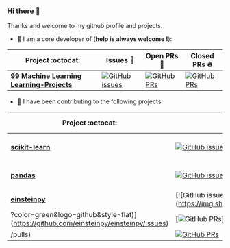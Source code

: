 ### Hi there 👋

Thanks and welcome to my github profile and projects. 

- 🔭 I am a core developer of (**help is always welcome !**):


|      Project :octocat:   |     Issues :bug:   | Open PRs :bell:  | Closed PRs :fire:  |
|-------------|-------------------|---|---|
| [**99 Machine Learning Learning-Projects**](https://github.com//gimseng/99-ML-Learning-Projects/) | [![GitHub issues](https://img.shields.io/github/issues/gimseng/99-ML-Learning-Projects?color=green&logo=github&style=flat)](https://github.com/gimseng/99-ML-Learning-Projects/issues)| [![GitHub PRs](https://img.shields.io/github/issues-pr/gimseng/99-ML-Learning-Projects?style=flat&logo=github)](https://github.com/gimseng/99-ML-Learning-Projects/pulls) | [![GitHub PRs](https://img.shields.io/github/issues-pr-closed/gimseng/99-ML-Learning-Projects?style=flat&color=critical&logo=github)](https://github.com/gimseng/99-ML-Learning-Projects/pulls?q=is%3Apr+is%3Aclosed)  |


- 👯 I have been contributing to the following projects:


|      Project :octocat:   |     Issues :bug:   | Open PRs :bell:  | Closed PRs :fire:  |
|-------------|-------------------|---|---|
| [**scikit-learn**](https://github.com/scikit-learn/scikit-learn) | [![GitHub issues](https://img.shields.io/github/issues/scikit-learn/scikit-learn?color=green&logo=github&style=flat)](https://github.com/scikit-learn/scikit-learn/issues)| [![GitHub PRs](https://img.shields.io/github/issues-pr/scikit-learn/scikit-learn?style=flat&logo=github)](https://github.com/scikit-learn/scikit-learn/pulls) | [![GitHub PRs](https://img.shields.io/github/issues-pr-closed/scikit-learn/scikit-learn?style=flat&color=critical&logo=github)](https://github.com/scikit-learn/scikit-learn/pulls?q=is%3Apr+is%3Aclosed)  |
| [**pandas**](https://github.com/pandas-dev/pandas) | [![GitHub issues](https://img.shields.io/github/issues/pandas-dev/pandas?color=green&logo=github&style=flat)](https://github.com/pandas-dev/pandas/issues)| [![GitHub PRs](https://img.shields.io/github/issues-pr/pandas-dev/pandas?style=flat&logo=github)](https://github.com/pandas-dev/pandas/pulls) | [![GitHub PRs](https://img.shields.io/github/issues-pr-closed/pandas-dev/pandas?style=flat&color=critical&logo=github)](https://github.com/pandas-dev/pandas/pulls?q=is%3Apr+is%3Aclosed)  |
| [**einsteinpy**](https://github.com/einsteinpy/einsteinpy) | [![GitHub issues](https://img.shields.io/github/issues/einsteinpy/einsteinpy
?color=green&logo=github&style=flat)](https://github.com/einsteinpy/einsteinpy/issues)| [![GitHub PRs](https://img.shields.io/github/issues-pr/einsteinpy/einsteinpy?style=flat&logo=github)](https://github.com/einsteinpy/einsteinpy
/pulls) | [![GitHub PRs](https://img.shields.io/github/issues-pr-closed/einsteinpy/einsteinpy?style=flat&color=critical&logo=github)](https://github.com/pandas-dev/pandas/pulls?q=is%3Apr+is%3Aclosed)  |

<!--
Here are some ideas to get you started:

- 🔭 I’m currently working on ...
- 🌱 I’m currently learning ...
- 👯 I’m looking to collaborate on ...
- 🤔 I’m looking for help with ...
- 💬 Ask me about ...
- 📫 How to reach me: ...
- 😄 Pronouns: ...
- ⚡ Fun fact: ...

-->

